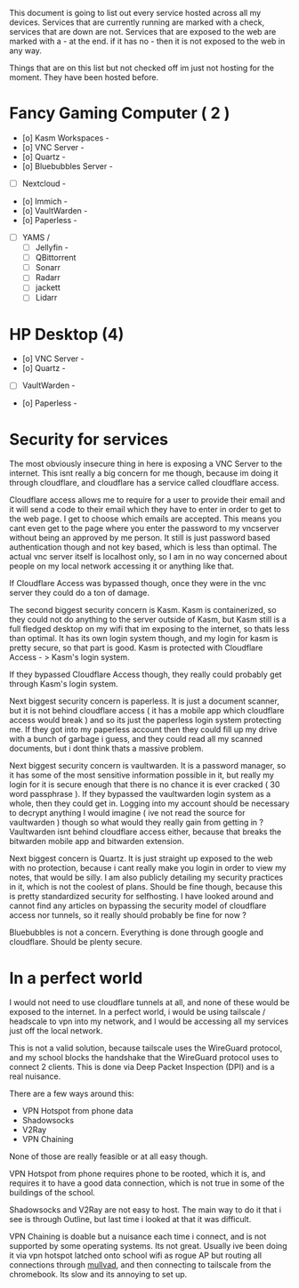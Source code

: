 This document is going to list out every service hosted across all my devices. Services that are currently running are marked with a check, services that are down are not. Services that are exposed to the web are marked with a - at the end. if it has no - then it is not exposed to the web in any way.

Things that are on this list but not checked off im just not hosting for the moment. They have been hosted before.

# Fancy Gaming Computer ( 2 )
* [o] Kasm Workspaces - 
* [o] VNC Server - 
* [o] Quartz - 
* [o] Bluebubbles Server - 
* [ ] Nextcloud - 
* [o] Immich - 
* [o] VaultWarden - 
* [o] Paperless - 
* [ ] YAMS / 
   * [ ] Jellyfin - 
   * [ ] QBittorrent
   * [ ] Sonarr
   * [ ] Radarr
   * [ ] jackett
   * [ ] Lidarr

# HP Desktop (4)
* [o] VNC Server -
* [o] Quartz - 
* [ ] VaultWarden - 
* [o] Paperless - 

# Security for services

The most obviously insecure thing in here is exposing a VNC Server to the internet. This isnt really a big concern for me though, because im doing it through cloudflare, and cloudflare has a service called cloudflare access.

Cloudflare access allows me to require for a user to provide their email and it will send a code to their email which they have to enter in order to get to the web page. I get to choose which emails are accepted. This means you cant even get to the page where you enter the password to my vncserver without being an approved by me person. It still is just password based authentication though and not key based, which is less than optimal. The actual vnc server itself is localhost only, so I am in no way concerned about people on my local network accessing it or anything like that. 

If Cloudflare Access was bypassed though, once they were in the vnc server they could do a ton of damage.

The second biggest security concern is Kasm. Kasm is containerized, so they could not do anything to the server outside of Kasm, but Kasm still is a full fledged desktop on my wifi that im exposing to the internet, so thats less than optimal. It has its own login system though, and my login for kasm is pretty secure, so that part is good. Kasm is protected with Cloudflare Access - > Kasm's login system. 

If they bypassed Cloudflare Access though, they really could probably get through Kasm's login system.

Next biggest security concern is paperless. It is just a document scanner, but it is not behind cloudflare access ( it has a mobile app which cloudflare access would break ) and so its just the paperless login system protecting me. If they got into my paperless account then they could fill up my drive with a bunch of garbage i guess, and they could read all my scanned documents, but i dont think thats a massive problem.

Next biggest security concern is vaultwarden. It is a password manager, so it has some of the most sensitive information possible in it, but really my login for it is secure enough that there is no chance it is ever cracked ( 30 word passphrase ). If they bypassed the vaultwarden login system as a whole, then they could get in. Logging into my account should be necessary to decrypt anything I would imagine ( ive not read the source for vaultwarden ) though so what would they really gain from getting in ? Vaultwarden isnt behind cloudflare access either, because that breaks the bitwarden mobile app and bitwarden extension. 

Next biggest concern is Quartz. It is just straight up exposed to the web with no protection, because i cant really make you login in order to view my notes, that would be silly. I am also publicly detailing my security practices in it, which is not the coolest of plans. Should be fine though, because this is pretty standardized security for selfhosting. I have looked around and cannot find any articles on bypassing the security model of cloudflare access nor tunnels, so it really should probably be fine for now ? 

Bluebubbles is not a concern. Everything is done through google and cloudflare. Should be plenty secure. 

# In a perfect world
I would not need to use cloudflare tunnels at all, and none of these would be exposed to the internet. In a perfect world, i would be using tailscale / headscale to vpn into my network, and I would be accessing all my services just off the local network. 

This is not a valid solution, because tailscale uses the WireGuard protocol, and my school blocks the handshake that the WireGuard protocol uses to connect 2 clients. This is done via Deep Packet Inspection (DPI) and is a real nuisance.

There are a few ways around this:
* VPN Hotspot from phone data
* Shadowsocks
* V2Ray
* VPN Chaining

None of those are really feasible or at all easy though.

VPN Hotspot from phone requires phone to be rooted, which it is, and requires it to have a good data connection, which is not true in some of the buildings of the school.

Shadowsocks and V2Ray are not easy to host. The main way to do it that i see is through Outline, but last time i looked at that it was difficult. 

VPN Chaining is doable but a nuisance each time i connect, and is not supported by some operating systems. Its not great. Usually ive been doing it via vpn hotspot latched onto school wifi as rogue AP but routing all connections through [mullvad](https://mullvad.net/), and then connecting to tailscale from the chromebook. Its slow and its annoying to set up. 

